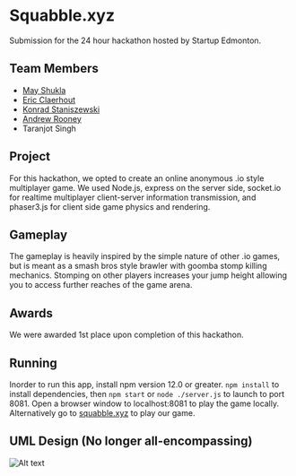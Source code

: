 # Squabble.xyz
Submission for the 24 hour hackathon hosted by Startup Edmonton.

## Team Members

* [May Shukla](https://github.com/mayshukla)
* [Eric Claerhout](https://github.com/swebra)
* [Konrad Staniszewski](https://github.com/KonradStanski)
* [Andrew Rooney](https://github.com/arrooney)
* Taranjot Singh

## Project
For this hackathon, we opted to create an online anonymous .io style multiplayer game. We used Node.js, express on the server side, socket.io for realtime multiplayer client-server information transmission, and phaser3.js for client side game physics and rendering.

## Gameplay
The gameplay is heavily inspired by the simple nature of other .io games, but is meant as a smash bros style brawler with goomba stomp killing mechanics. Stomping on other players increases your jump height allowing you to access further reaches of the game arena.

## Awards
We were awarded 1st place upon completion of this hackathon.

## Running
Inorder to run this app, install npm version 12.0 or greater. `npm install` to install dependencies, then `npm start` or `node ./server.js` to launch to port 8081. Open a browser window to localhost:8081 to play the game locally. Alternatively go to [squabble.xyz](http://squabble.xyz) to play our game.

## UML Design (No longer all-encompassing)
![Alt text](./squabble.png)
